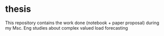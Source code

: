 # thesis
This repository contains the work done (notebook + paper proposal) during my Msc. Eng studies about complex valued load forecasting
